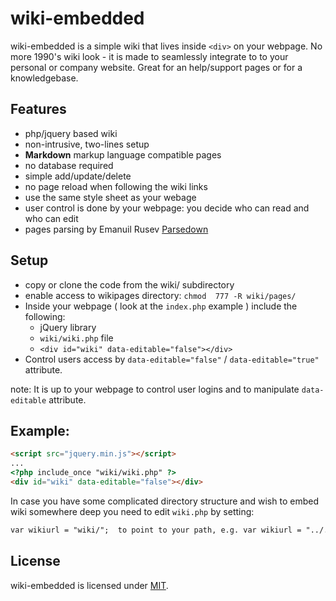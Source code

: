 wiki-embedded
=======


wiki-embedded is a simple wiki that lives inside `<div>` on your webpage. No more 1990's wiki look - it is made to seamlessly integrate to to your personal or company website. Great for an help/support pages or for a knowledgebase.

Features
-----

* php/jquery based wiki
* non-intrusive, two-lines setup
* **Markdown** markup language compatible pages
* no database required
* simple add/update/delete 
* no page reload when following the wiki links
* use the same style sheet as your webage
* user control is done by your webpage: you decide who can read and who can edit
* pages parsing by Emanuil Rusev [Parsedown](https://github.com/erusev/parsedown)

Setup
-----

* copy or clone the code from the wiki/ subdirectory
* enable access to wikipages directory: `chmod  777 -R wiki/pages/`
* Inside your webpage ( look at the `index.php` example ) include the following: 
  *  jQuery library
  * `wiki/wiki.php` file
  * `<div id="wiki" data-editable="false"></div>`
* Control users access by `data-editable="false"` / `data-editable="true"` attribute.

note: It is up to your webpage to control user logins and to manipulate `data-editable` attribute.

Example:
-----

```html
<script src="jquery.min.js"></script>
...
<?php include_once "wiki/wiki.php" ?>
<div id="wiki" data-editable="false"></div>
```

In case you have some complicated directory structure and wish to embed wiki somewhere deep you need to edit `wiki.php` by setting:
```html
var wikiurl = "wiki/";  to point to your path, e.g. var wikiurl = "../../downTheTree/evenDeeper/wiki/";
```

License
-----
wiki-embedded is licensed under [MIT](https://github.com/Fabianlindfors/multi.js/blob/master/LICENSE).


